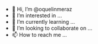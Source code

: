 - 👋 Hi, I’m @oquelinmeraz
- 👀 I’m interested in ...
- 🌱 I’m currently learning ...
- 💞️ I’m looking to collaborate on ...
- 📫 How to reach me ...

<!---
oquelinmeraz/oquelinmeraz is a ✨ special ✨ repository because its `README.md` (this file) appears on your GitHub profile.
You can click the Preview link to take a look at your changes.
--->
